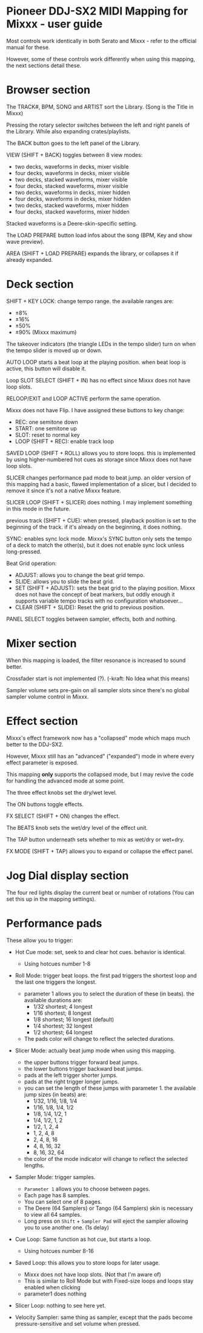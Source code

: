 # Pioneer DDJ-SX2 MIDI Mapping for Mixxx - user guide

Most controls work identically in both Serato and Mixxx - refer to the official manual for these.

However, some of these controls work differently when using this mapping, the next sections detail these.

# Browser section

The TRACK#, BPM, SONG and ARTIST sort the Library. (Song is the Title in Mixxx)

Pressing the rotary selector switches between the left and right panels of the Library. While also expanding crates/playlists.

The BACK button goes to the left panel of the Library.

VIEW (SHIFT + BACK) toggles between 8 view modes:
- two decks, waveforms in decks, mixer visible
- four decks, waveforms in decks, mixer visible
- two decks, stacked waveforms, mixer visible
- four decks, stacked waveforms, mixer visible
- two decks, waveforms in decks, mixer hidden
- four decks, waveforms in decks, mixer hidden
- two decks, stacked waveforms, mixer hidden
- four decks, stacked waveforms, mixer hidden

Stacked waveforms is a Deere-skin-specific setting.

The LOAD PREPARE button load infos about the song (BPM, Key and show wave preview).

AREA (SHIFT + LOAD PREPARE) expands the library, or collapses it if already expanded.

# Deck section

SHIFT + KEY LOCK: change tempo range. the available ranges are:
- ±8%
- ±16%
- ±50%
- ±90% (Mixxx maximum)

The takeover indicators (the triangle LEDs in the tempo slider) turn on when the tempo slider is moved up or down.

AUTO LOOP starts a beat loop at the playing position.
when beat loop is active, this button will disable it.

Loop SLOT SELECT (SHIFT + IN) has no effect since Mixxx does not have loop slots.

RELOOP/EXIT and LOOP ACTIVE perform the same operation.

Mixxx does not have Flip. I have assigned these buttons to key change:
- REC: one semitone down
- START: one semitone up
- SLOT: reset to normal key
- LOOP (SHIFT + REC): enable track loop

SAVED LOOP (SHIFT + ROLL) allows you to store loops.
this is implemented by using higher-numbered hot cues as storage since Mixxx does not have loop slots.

SLICER changes performance pad mode to beat jump.
an older version of this mapping had a basic, flawed implementation of a slicer, but I decided to remove it since it's not a native Mixxx feature.

SLICER LOOP (SHIFT + SLICER) does nothing. I may implement something in this mode in the future.

previous track (SHIFT + CUE): when pressed, playback position is set to the beginning of the track. if it's already on the beginning, it does nothing.

SYNC: enables sync lock mode. Mixxx's SYNC button only sets the tempo of a deck to match the other(s), but it does not enable sync lock unless long-pressed.

Beat Grid operation:

- ADJUST: allows you to change the beat grid tempo.
- SLIDE: allows you to slide the beat grid.
- SET (SHIFT + ADJUST): sets the beat grid to the playing position. Mixxx does not have the concept of beat markers, but oddly enough it supports variable tempo tracks with no configuration whatsoever...
- CLEAR (SHIFT + SLIDE): Reset the grid to previous position.

PANEL SELECT toggles between sampler, effects, both and nothing.

# Mixer section

When this mapping is loaded, the filter resonance is increased to sound better.

Crossfader start is not implemented (?). (-kraft: No Idea what this means)

Sampler volume sets pre-gain on all sampler slots since there's no global sampler volume control in Mixxx.

# Effect section

Mixxx's effect framework now has a "collapsed" mode which maps much better to the DDJ-SX2.

However, Mixxx still has an "advanced" ("expanded") mode in where every effect parameter is exposed.

This mapping **only** supports the collapsed mode, but I may revive the code for handling the advanced mode at some point.

The three effect knobs set the dry/wet level.

The ON buttons toggle effects.

FX SELECT (SHIFT + ON) changes the effect.

The BEATS knob sets the wet/dry level of the effect unit.

The TAP button underneath sets whether to mix as wet/dry or wet+dry.

FX MODE (SHIFT + TAP) allows you to expand or collapse the effect panel.

# Jog Dial display section

The four red lights display the current beat or number of rotations (You can set this up in the mapping settings).

# Performance pads

These allow you to trigger:

- Hot Cue mode: set, seek to and clear hot cues. behavior is identical.
  - Using hotcues number 1-8

- Roll Mode: trigger beat loops. the first pad triggers the shortest loop and the last one triggers the longest.
  - parameter 1 allows you to select the duration of these (in beats). the available durations are:
    - 1/32 shortest; 4 longest
    - 1/16 shortest; 8 longest
    - 1/8 shortest; 16 longest (default)
    - 1/4 shortest; 32 longest
    - 1/2 shortest; 64 longest
  - The pads color will change to reflect the selected durations.

- Slicer Mode: actually beat jump mode when using this mapping.
  - the upper buttons trigger forward beat jumps.
  - the lower buttons trigger backward beat jumps.
  - pads at the left trigger shorter jumps.
  - pads at the right trigger longer jumps.
  - you can set the length of these jumps with parameter 1. the available jump sizes (in beats) are:
    - 1/32, 1/16, 1/8, 1/4
    - 1/16,  1/8, 1/4, 1/2
    -  1/8,  1/4, 1/2,   1
    -  1/4,  1/2,   1,   2
    -  1/2,    1,   2,   4
    -    1,    2,   4,   8
    -    2,    4,   8,  16
    -    4,    8,  16,  32
    -    8,   16,  32,  64
  - the color of the mode indicator will change to reflect the selected lengths.

- Sampler Mode: trigger samples.
  - `Parameter 1` allows you to choose between pages.
  - Each page has 8 samples.
  - You can select one of 8 pages.
  - The Deere (64 Samplers) or Tango (64 Samplers) skin is necessary to view all 64 samples.
  - Long press on `Shift` + `Sampler Pad` will eject the sampler allowing you to use another one. (1s delay)

- Cue Loop: Same function as hot cue, but starts a loop.
  - Using hotcues number 8-16

- Saved Loop: this allows you to store loops for later usage.
  - Mixxx does not have loop slots. (Not that I'm aware of)
  - This is similar to Roll Mode but with Fixed-size loops and loops stay enabled when clicking
  - parameter1 does nothing

- Slicer Loop: nothing to see here yet.

- Velocity Sampler: same thing as sampler, except that the pads become pressure-sensitive and set volume when pressed.
